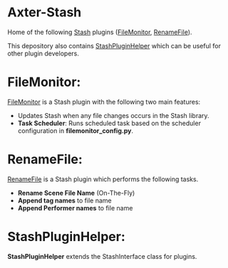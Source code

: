 # Axter-Stash

Home of the following [Stash](https://github.com/stashapp/stash) plugins ([FileMonitor](https://github.com/David-Maisonave/Axter-Stash/tree/main/plugins/FileMonitor), [RenameFile](https://github.com/David-Maisonave/Axter-Stash/tree/main/plugins/RenameFile)).

This depository also contains [StashPluginHelper](https://github.com/David-Maisonave/Axter-Stash/tree/main/StashPluginHelper) which can be useful for other plugin developers.

# FileMonitor:
[FileMonitor](https://github.com/David-Maisonave/Axter-Stash/tree/main/plugins/FileMonitor) is a Stash plugin with the following two main features:
- Updates Stash when any file changes occurs in the Stash library.
- **Task Scheduler**: Runs scheduled task based on the scheduler configuration in **filemonitor_config.py**.

# RenameFile:
[RenameFile](https://github.com/David-Maisonave/Axter-Stash/tree/main/plugins/RenameFile) is a Stash plugin which performs the following tasks.
- **Rename Scene File Name** (On-The-Fly)
- **Append tag names** to file name
- **Append Performer names** to file name

# StashPluginHelper:
**StashPluginHelper** extends the StashInterface class for plugins.
